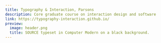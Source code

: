 ```yaml
---
title: Typography & Interaction, Parsons
description: Core graduate course on interaction design and software
link: https://typography-interaction.github.io/
preview: 
  image: header.png
  title: SOURCE typeset in Computer Modern on a black background.
---
```

